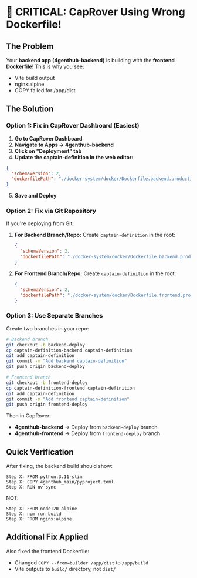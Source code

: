 # 🚨 CRITICAL: CapRover Using Wrong Dockerfile!

## The Problem
Your **backend app (4genthub-backend)** is building with the **frontend Dockerfile**! This is why you see:
- Vite build output
- nginx:alpine 
- COPY failed for /app/dist

## The Solution

### Option 1: Fix in CapRover Dashboard (Easiest)

1. **Go to CapRover Dashboard**
2. **Navigate to Apps → 4genthub-backend**
3. **Click on "Deployment" tab**
4. **Update the captain-definition in the web editor:**

```json
{
  "schemaVersion": 2,
  "dockerfilePath": "./docker-system/docker/Dockerfile.backend.production"
}
```

5. **Save and Deploy**

### Option 2: Fix via Git Repository

If you're deploying from Git:

1. **For Backend Branch/Repo:**
   Create `captain-definition` in the root:
   ```json
   {
     "schemaVersion": 2,
     "dockerfilePath": "./docker-system/docker/Dockerfile.backend.production"
   }
   ```

2. **For Frontend Branch/Repo:**
   Create `captain-definition` in the root:
   ```json
   {
     "schemaVersion": 2,
     "dockerfilePath": "./docker-system/docker/Dockerfile.frontend.production"
   }
   ```

### Option 3: Use Separate Branches

Create two branches in your repo:
```bash
# Backend branch
git checkout -b backend-deploy
cp captain-definition-backend captain-definition
git add captain-definition
git commit -m "Add backend captain-definition"
git push origin backend-deploy

# Frontend branch  
git checkout -b frontend-deploy
cp captain-definition-frontend captain-definition
git add captain-definition
git commit -m "Add frontend captain-definition"
git push origin frontend-deploy
```

Then in CapRover:
- **4genthub-backend** → Deploy from `backend-deploy` branch
- **4genthub-frontend** → Deploy from `frontend-deploy` branch

## Quick Verification

After fixing, the backend build should show:
```
Step X: FROM python:3.11-slim
Step X: COPY 4genthub_main/pyproject.toml
Step X: RUN uv sync
```

NOT:
```
Step X: FROM node:20-alpine
Step X: npm run build
Step X: FROM nginx:alpine
```

## Additional Fix Applied

Also fixed the frontend Dockerfile:
- Changed `COPY --from=builder /app/dist` to `/app/build`
- Vite outputs to `build/` directory, not `dist/`